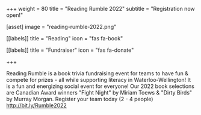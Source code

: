 +++
weight = 80
title = "Reading Rumble 2022"
subtitle = "Registration now open!"

[asset]
  image = "reading-rumble-2022.png"
  
[[labels]]
  title = "Reading"
  icon = "fas fa-book"
  
[[labels]]
  title = "Fundraiser"
  icon = "fas fa-donate"
  
+++

Reading Rumble is a book trivia fundraising event for teams to have fun & compete for prizes - all while supporting literacy in Waterloo-Wellington! It is a fun and energizing social event for everyone!  Our 2022 book selections are Canadian Award winners "Fight Night" by Miriam Toews & "Dirty Birds" by Murray Morgan.  Register your team today (2 - 4 people) http://bit.ly/Rumble2022